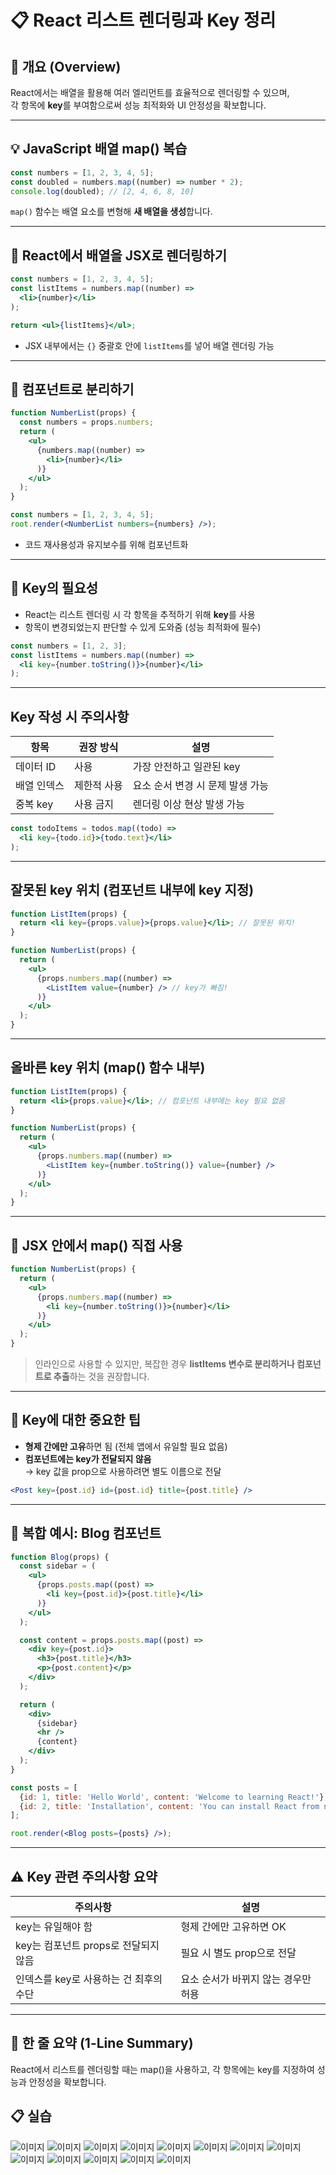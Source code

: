 # 📋 React 리스트 렌더링과 Key 정리

## 📌 개요 (Overview)

React에서는 배열을 활용해 여러 엘리먼트를 효율적으로 렌더링할 수 있으며,  
각 항목에 **key**를 부여함으로써 성능 최적화와 UI 안정성을 확보합니다.

---

## 💡 JavaScript 배열 map() 복습

```js
const numbers = [1, 2, 3, 4, 5];
const doubled = numbers.map((number) => number * 2);
console.log(doubled); // [2, 4, 6, 8, 10]
```

`map()` 함수는 배열 요소를 변형해 **새 배열을 생성**합니다.

---

## 🧱 React에서 배열을 JSX로 렌더링하기

```jsx
const numbers = [1, 2, 3, 4, 5];
const listItems = numbers.map((number) =>
  <li>{number}</li>
);

return <ul>{listItems}</ul>;
```

- JSX 내부에서는 `{}` 중괄호 안에 `listItems`를 넣어 배열 렌더링 가능

---

## 🧩 컴포넌트로 분리하기

```jsx
function NumberList(props) {
  const numbers = props.numbers;
  return (
    <ul>
      {numbers.map((number) =>
        <li>{number}</li>
      )}
    </ul>
  );
}

const numbers = [1, 2, 3, 4, 5];
root.render(<NumberList numbers={numbers} />);
```

- 코드 재사용성과 유지보수를 위해 컴포넌트화

---

## 🧷 Key의 필요성

- React는 리스트 렌더링 시 각 항목을 추적하기 위해 **key**를 사용
- 항목이 변경되었는지 판단할 수 있게 도와줌 (성능 최적화에 필수)

```jsx
const numbers = [1, 2, 3];
const listItems = numbers.map((number) =>
  <li key={number.toString()}>{number}</li>
);
```

---

## Key 작성 시 주의사항

| 항목 | 권장 방식 | 설명 |
|------|------------|------|
| 데이터 ID |  사용 | 가장 안전하고 일관된 key |
| 배열 인덱스 |  제한적 사용 | 요소 순서 변경 시 문제 발생 가능 |
| 중복 key |  사용 금지 | 렌더링 이상 현상 발생 가능 |

```jsx
const todoItems = todos.map((todo) =>
  <li key={todo.id}>{todo.text}</li>
);
```

---

## 잘못된 key 위치 (컴포넌트 내부에 key 지정)

```jsx
function ListItem(props) {
  return <li key={props.value}>{props.value}</li>; // 잘못된 위치!
}

function NumberList(props) {
  return (
    <ul>
      {props.numbers.map((number) =>
        <ListItem value={number} /> // key가 빠짐!
      )}
    </ul>
  );
}
```

---

## 올바른 key 위치 (map() 함수 내부)

```jsx
function ListItem(props) {
  return <li>{props.value}</li>; // 컴포넌트 내부에는 key 필요 없음
}

function NumberList(props) {
  return (
    <ul>
      {props.numbers.map((number) =>
        <ListItem key={number.toString()} value={number} />
      )}
    </ul>
  );
}
```

---

## 🔁 JSX 안에서 map() 직접 사용

```jsx
function NumberList(props) {
  return (
    <ul>
      {props.numbers.map((number) =>
        <li key={number.toString()}>{number}</li>
      )}
    </ul>
  );
}
```

> 인라인으로 사용할 수 있지만, 복잡한 경우 **listItems 변수로 분리하거나 컴포넌트로 추출**하는 것을 권장합니다.

---

## 🧠 Key에 대한 중요한 팁

- **형제 간에만 고유**하면 됨 (전체 앱에서 유일할 필요 없음)
- **컴포넌트에는 key가 전달되지 않음**  
  → key 값을 prop으로 사용하려면 별도 이름으로 전달

```jsx
<Post key={post.id} id={post.id} title={post.title} />
```

---

## 📝 복합 예시: Blog 컴포넌트

```jsx
function Blog(props) {
  const sidebar = (
    <ul>
      {props.posts.map((post) =>
        <li key={post.id}>{post.title}</li>
      )}
    </ul>
  );

  const content = props.posts.map((post) =>
    <div key={post.id}>
      <h3>{post.title}</h3>
      <p>{post.content}</p>
    </div>
  );

  return (
    <div>
      {sidebar}
      <hr />
      {content}
    </div>
  );
}

const posts = [
  {id: 1, title: 'Hello World', content: 'Welcome to learning React!'},
  {id: 2, title: 'Installation', content: 'You can install React from npm.'}
];

root.render(<Blog posts={posts} />);
```

---

## ⚠️ Key 관련 주의사항 요약

| 주의사항 | 설명 |
|----------|------|
| key는 유일해야 함 | 형제 간에만 고유하면 OK |
| key는 컴포넌트 props로 전달되지 않음 | 필요 시 별도 prop으로 전달 |
| 인덱스를 key로 사용하는 건 최후의 수단 | 요소 순서가 바뀌지 않는 경우만 허용 |

---

## 📃 한 줄 요약 (1-Line Summary)

React에서 리스트를 렌더링할 때는 map()을 사용하고, 각 항목에는 key를 지정하여 성능과 안정성을 확보합니다.

## 📋 실습

![이미지](./0.png)
![이미지](./1.png)
![이미지](./2.png)
![이미지](./3.png)
![이미지](./4.png)
![이미지](./5.png)
![이미지](./6.png)
![이미지](./7.png)
![이미지](./8.png)
![이미지](./9.png)
![이미지](./10.png)
![이미지](./11.png)
![이미지](./12.png)
